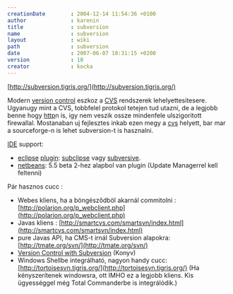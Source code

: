 ```yaml
---
creationDate        : 2004-12-14 11:54:36 +0100 
author              : karenin 
title               : subversion 
name                : subversion 
layout              : wiki 
path                : subversion 
date                : 2007-06-07 10:31:15 +0200 
version             : 10 
creator             : kocka 
---
```

[http://subversion.tigris.org/](http://subversion.tigris.org/)

Modern [version control](version%20control.html) eszkoz a [CVS](CVS.html) rendszerek lehelyettesitesere. Ugyanugy mint a CVS, tobbfelel protokol tetejen tud utazni, de a legjobb benne hogy [http](HTTP.html)n is, igy nem veszik ossze mindenfele ulszigoritott firewallal. Mostanaban uj fejlesztes inkab ezen megy a [cvs](CVS.html) helyett, bar mar a sourceforge-n is lehet subversion-t is hasznalni.

[IDE](IDE.html) support:

*   [eclipse](Eclipse.html) [plugin](plugin.html): [subclipse](subclipse.html) vagy [subversive](Missing.html).
*   [netbeans](Netbeans.html): 5.5 beta 2-hez alapbol van plugin (Update Managerrel kell feltenni)

Pár hasznos cucc :

*   Webes kliens, ha a böngésződböl akarnál commitolni : [http://polarion.org/p_webclient.php](http://polarion.org/p_webclient.php) 
*   Javas kliens : [http://smartcvs.com/smartsvn/index.html](http://smartcvs.com/smartsvn/index.html)
*   pure Javas API, ha CMS-t irnál Subversion alapokra: [http://tmate.org/svn/](http://tmate.org/svn/) 
*   [Version Control with Subversion](http://svnbook.red-bean.com/) (Konyv)
*   Windows Shellbe integrálható, nagyon handy cucc: [http://tortoisesvn.tigris.org/](http://tortoisesvn.tigris.org/) (Ha kényszerítenek windowsra, ott IMHO ez a legjobb kliens. Kis ügyességgel még Total Commanderbe is integrálódik.)
